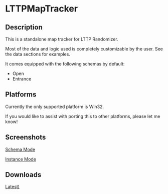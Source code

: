 # LTTPMapTracker

## Description

This is a standalone map tracker for LTTP Randomizer.

Most of the data and logic used is completely customizable by the user. See the data sections for examples.

It comes equipped with the following schemas by default:
- Open
- Entrance

## Platforms

Currently the only supported platform is Win32. 

If you would like to assist with porting this to other platforms, please let me know!

## Screenshots

[Schema Mode](https://i.imgur.com/lKRhiqU.png)

[Instance Mode](https://i.imgur.com/wkGjR7Q.png)

## Downloads

[Latest)](https://github.com/GeminiQvQ/LTTPMapTracker/releases/download/Latest/LTTPMapTracker.zip)